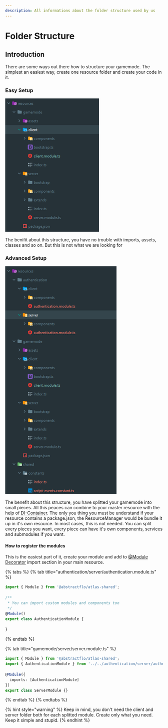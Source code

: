 ```yaml
---
description: All informations about the folder structure used by us
---
```


# Folder Structure

## Introduction

There are some ways out there how to structure your gamemode. The simplest an easiest way, create one resource folder and create your code in it.

### Easy Setup

![Basic structure for simple gamemodes](../.gitbook/assets/image%20%281%29.png)

The benifit about this structure, you have no trouble with imports, assets, classes and so on. But this is not what we are looking for

### Advanced Setup

![Some better structure](../.gitbook/assets/image%20%282%29.png)

The benefit about this structure, you have splitted your gamemode into small pieces. All this peaces can combine to your master resource with the help of [DI-Container](../basic-knowledge/di-container.md). The only you thing you must be understand if your resource contains a package.json, the ResourceManager would be bundle it up in it's own resource. In most cases, this is not needed. You can split every pieces you want, every piece can have it's own components, services and submodules if you want.

#### How to register the modules

This is the easiest part of it, create your module and add to [@Module Decorator](../basic-knowledge/decorators/) import section in your main resource.

{% tabs %}
{% tab title="authentication/server/authentication.module.ts" %}
```typescript
import { Module } from '@abstractflo/atlas-shared';

/**
 * You can import custom modules and components too
 */
@Module()
export class AuthenticationModule {
  
}
```
{% endtab %}

{% tab title="gamemode/server/server.module.ts" %}
```typescript
import { Module } from '@abstractflo/atlas-shared';
import { AuthenticationModule } from '../../authentication/server/authentication.module';

@Module({
  imports: [AuthenticationModule]
})
export class ServerModule {}

```
{% endtab %}
{% endtabs %}

{% hint style="warning" %}
Keep in mind, you don't need the client and server folder both for each splitted module. Create only what you need. Keep it simple and stupid.
{% endhint %}

